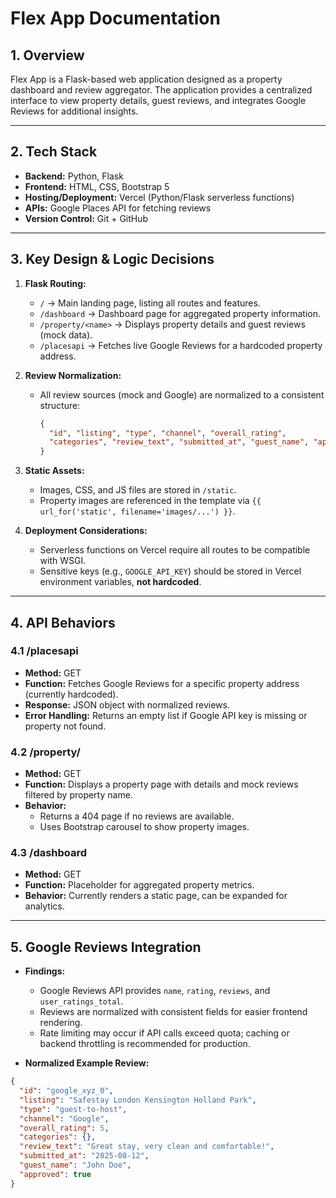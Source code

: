 # Flex App Documentation

## 1. Overview
Flex App is a Flask-based web application designed as a property dashboard and review aggregator. The application provides a centralized interface to view property details, guest reviews, and integrates Google Reviews for additional insights.

---

## 2. Tech Stack
- **Backend:** Python, Flask  
- **Frontend:** HTML, CSS, Bootstrap 5  
- **Hosting/Deployment:** Vercel (Python/Flask serverless functions)  
- **APIs:** Google Places API for fetching reviews  
- **Version Control:** Git + GitHub  

---

## 3. Key Design & Logic Decisions
1. **Flask Routing:**  
   - `/` → Main landing page, listing all routes and features.  
   - `/dashboard` → Dashboard page for aggregated property information.  
   - `/property/<name>` → Displays property details and guest reviews (mock data).  
   - `/placesapi` → Fetches live Google Reviews for a hardcoded property address.  

2. **Review Normalization:**  
   - All review sources (mock and Google) are normalized to a consistent structure:
     ```json
     {
       "id", "listing", "type", "channel", "overall_rating",
       "categories", "review_text", "submitted_at", "guest_name", "approved"
     }
     ```

3. **Static Assets:**  
   - Images, CSS, and JS files are stored in `/static`.  
   - Property images are referenced in the template via `{{ url_for('static', filename='images/...') }}`.

4. **Deployment Considerations:**  
   - Serverless functions on Vercel require all routes to be compatible with WSGI.  
   - Sensitive keys (e.g., `GOOGLE_API_KEY`) should be stored in Vercel environment variables, **not hardcoded**.

---

## 4. API Behaviors
### 4.1 /placesapi
- **Method:** GET  
- **Function:** Fetches Google Reviews for a specific property address (currently hardcoded).  
- **Response:** JSON object with normalized reviews.  
- **Error Handling:** Returns an empty list if Google API key is missing or property not found.  

### 4.2 /property/<name>
- **Method:** GET  
- **Function:** Displays a property page with details and mock reviews filtered by property name.  
- **Behavior:**  
  - Returns a 404 page if no reviews are available.  
  - Uses Bootstrap carousel to show property images.

### 4.3 /dashboard
- **Method:** GET  
- **Function:** Placeholder for aggregated property metrics.  
- **Behavior:** Currently renders a static page, can be expanded for analytics.

---

## 5. Google Reviews Integration
- **Findings:**  
  - Google Reviews API provides `name`, `rating`, `reviews`, and `user_ratings_total`.  
  - Reviews are normalized with consistent fields for easier frontend rendering.  
  - Rate limiting may occur if API calls exceed quota; caching or backend throttling is recommended for production.

- **Normalized Example Review:**
```json
{
  "id": "google_xyz_0",
  "listing": "Safestay London Kensington Holland Park",
  "type": "guest-to-host",
  "channel": "Google",
  "overall_rating": 5,
  "categories": {},
  "review_text": "Great stay, very clean and comfortable!",
  "submitted_at": "2025-08-12",
  "guest_name": "John Doe",
  "approved": true
}
